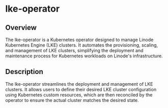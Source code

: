 # lke-operator

## Overview
The lke-operator is a Kubernetes operator designed to manage Linode Kubernetes Engine (LKE) clusters. It automates the provisioning, scaling, and management of LKE clusters, simplifying the deployment and maintenance process for Kubernetes workloads on Linode's infrastructure.

## Description
The lke-operator streamlines the deployment and management of LKE clusters. It allows users to define their desired LKE cluster configuration using Kubernetes custom resources, which are then reconciled by the operator to ensure the actual cluster matches the desired state.
